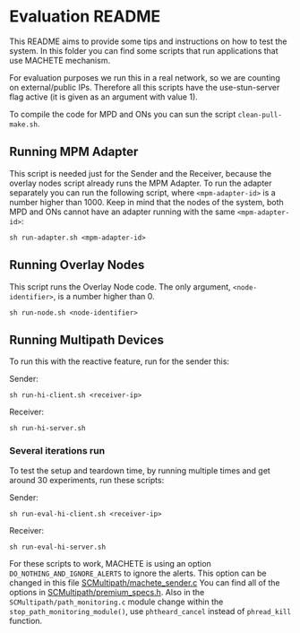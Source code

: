# Evaluation README

This README aims to provide some tips and instructions on how to test the system.
In this folder you can find some scripts that run applications that use MACHETE mechanism.

For evaluation purposes we run this in a real network, so we are counting on external/public IPs. 
Therefore all this scripts have the use-stun-server flag active (it is given as an argument with value 1).

To compile the code for MPD and ONs you can sun the script `clean-pull-make.sh`.

## Running MPM Adapter

This script is needed just for the Sender and the Receiver, because the overlay nodes script already runs the MPM Adapter.
To run the adapter separately you can run the following script, where `<mpm-adapter-id>` is a number higher than 1000. 
Keep in mind that the nodes of the system, both MPD and ONs cannot have an adapter running with the same `<mpm-adapter-id>`:
```
sh run-adapter.sh <mpm-adapter-id>
```

## Running Overlay Nodes
This script runs the Overlay Node code. The only argument, `<node-identifier>`, is a number higher than 0. 
```
sh run-node.sh <node-identifier>
```

## Running Multipath Devices

To run this with the reactive feature, run for the sender this:

Sender:
```
sh run-hi-client.sh <receiver-ip>
```
Receiver:
```
sh run-hi-server.sh
```
### Several iterations run

To test the setup and teardown time, by running multiple times and get around 30 experiments, run these scripts:

Sender:
```
sh run-eval-hi-client.sh <receiver-ip>
```
Receiver:
```
sh run-eval-hi-server.sh
```
For these scripts to work, MACHETE is using an option `DO_NOTHING_AND_IGNORE_ALERTS` to ignore the alerts.
This option can be changed in this file [SCMultipath/machete_sender.c](../SCMultipath/machete_sender.c)
You can find all of the options in [SCMultipath/premium_specs.h](../SCMultipath/premium_specs.h).
Also in the `SCMultipath/path_monitoring.c` module change within the `stop_path_monitoring_module()`, use `phtheard_cancel` instead of `phread_kill` function.
